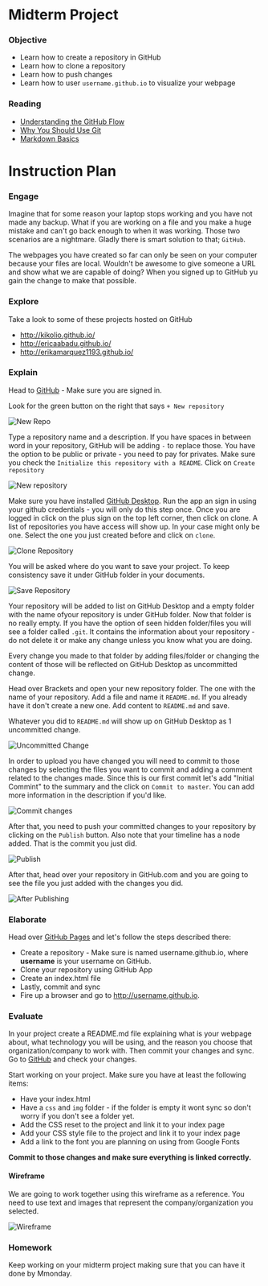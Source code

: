 # Midterm Project

### Objective

* Learn how to create a repository in GitHub
* Learn how to clone a repository
* Learn how to push changes
* Learn how to user `username.github.io` to visualize your webpage

### Reading

* [Understanding the GitHub Flow](https://guides.github.com/introduction/flow/index.html)
* [Why You Should Use Git](http://sixrevisions.com/git/why-you-should-use-git/)
* [Markdown Basics](https://help.github.com/articles/markdown-basics/)

# Instruction Plan

### Engage

Imagine that for some reason your laptop stops working and you have not made any backup. What if you are working on a file and you make a huge mistake and can't go back enough to when it was working. Those two scenarios are a nightmare. 
Gladly there is smart solution to that; `GitHub`.

The webpages you have created so far can only be seen on your computer because your files are local. Wouldn't be awesome to
give someone a URL and show what we are capable of doing? When you signed up to GitHub yu gain the change to make that
possible.

### Explore

Take a look to some of these projects hosted on GitHub
* http://kikolio.github.io/
* http://ericaabadu.github.io/
* http://erikamarquez1193.github.io/

### Explain

Head to [GitHub](http://www.github.com) - Make sure you are signed in.

Look for the green button on the right that says `+ New repository`

![New Repo](../images/new-repo-btn.jpg)

Type a repository name and a description. If you have spaces in between word in your repository, GitHub will be adding `-` to replace those.
You have the option to be public or private - you need to pay for privates. Make sure you check the `Initialize this repository with a README`. Click on `Create repository`

![New repository](../images/creating-repo.jpg)

Make sure you have installed [GitHub Desktop](https://desktop.github.com/). Run the app an sign in using your github credentials - you will only do this step once. Once you are logged in click on the plus sign on the top left corner, then click on clone. A list of repositories you have access will show up. In your case might only be one. Select the one you just created before and click on `clone`.

![Clone Repository](../images/clone-repo.jpg)

You will be asked where do you want to save your project. To keep consistency save it under GitHub folder in your documents.

![Save Repository](../images/save-repo.jpg)

Your repository will be added to list on GitHub Desktop and a empty folder with the name ofyour repository is under GitHub folder. Now that folder is no really empty. If you have the option of seen hidden folder/files you will see a folder called `.git`. It contains the information about your repository - do not delete it or make any change unless you know what you are doing.

Every change you made to that folder by adding files/folder or changing the content of those will be reflected on GitHub Desktop as uncommitted change.

Head over Brackets and open your new repository folder. The one with the name of your repository. Add a file and name it `README.md`. If you already have it don't create a new one. Add content to `README.md` and save.

Whatever you did to `README.md` will show up on GitHub Desktop as 1 uncommitted change.

![Uncommitted Change](../images/uncommitted-change.jpg)

In order to upload you have changed you will need to commit to those changes by selecting the files you want to commit and adding a comment related to the changes made. Since this is our first commit let's add "Initial Commint" to the summary and the click on `Commit to master`. You can add more information in the description if you'd like.

![Commit changes](../images/commit-change.jpg)

After that, you need to push your committed changes to your repository by clicking on the `Publish` button. Also note that your timeline has a node added. That is the commit you just did.

![Publish](../images/publish-btn.jpg)

After that, head over your repository in GitHub.com and you are going to see the file you just added with the changes you did.

![After Publishing](../images/after-publish.jpg)


### Elaborate

Head over [GitHub Pages](https://pages.github.com/) and let's follow the steps described there:

* Create a repository - Make sure is named username.github.io, where **username** is your username on GitHub.
* Clone your repository using GitHub App
* Create an index.html file
* Lastly, commit and sync
* Fire up a browser and go to http://username.github.io.

### Evaluate

In your project create a README.md file explaining what is your webpage about, what technology you will be using, and the reason you choose that organization/company to work with. Then commit your changes and sync. Go to [GitHub](http://github.com) and check your changes.

Start working on your project. Make sure you have at least the following items:
* Have your index.html
* Have a `css` and `img` folder - if the folder is empty it wont sync so don't worry if you don't see a folder yet.
* Add the CSS reset to the project and link it to your index page
* Add your CSS style file to the project and link it to your index page
* Add a link to the font you are planning on using from Google Fonts

**Commit to those changes and make sure everything is linked correctly.**

#### Wireframe

We are going to work together using this wireframe as a reference. You need to use text and images that represent the company/organization you selected.

![Wireframe](../images/wireframe-midterm.jpg)

### Homework

Keep working on your midterm project making sure that you can have it done by Mmonday.